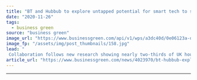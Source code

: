```yaml
---
title: "BT and Hubbub to explore untapped potential for smart tech to slash household emissions"
date: "2020-11-26"
tags: 
  - business green
source: "business green"
image_url: "https://www.businessgreen.com/api/v1/wps/a3dc40d/0e06123a-d1a2-42cd-b030-ee6108854295/7/BT-Hubbub-the-benefit-of-smart-tech-on-household-emissions-2-185x114.jpg"
image_fp: "/assets/img/post_thumbnails/158.jpg"
lead: "
 Collaboration follows new research showing nearly two-thirds of UK households do not use technology to help run their home more efficiently ..."
article_url: "https://www.businessgreen.com/news/4023970/bt-hubbub-explore-untapped-potential-smart-tech-slash-household-emissions"
---
```


---
